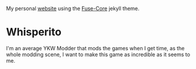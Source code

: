 My personal [website](whisperito.github.io)
using the [Fuse-Core](https://github.com/tsjensen/fuse-core) jekyll theme.

# Whisperito
I'm an average YKW Modder that mods the games when I get time, as the whole modding scene, I want to make this game as incredible as it seems to me.
